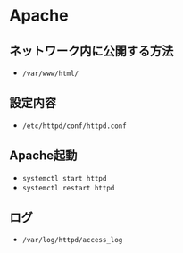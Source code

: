 # Apache

## ネットワーク内に公開する方法
- `/var/www/html/`

## 設定内容
- `/etc/httpd/conf/httpd.conf`

## Apache起動
- `systemctl start httpd`
- `systemctl restart httpd`

## ログ
- `/var/log/httpd/access_log`